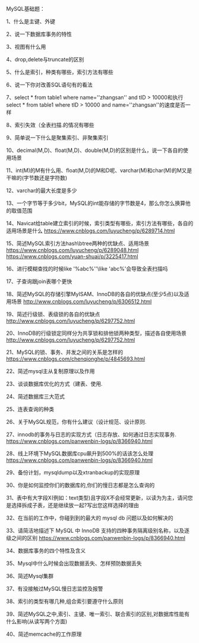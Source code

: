 MySQL基础题：

1、什么是主键、外键

2、说一下数据库事务的特性

3、视图有什么用

4、drop,delete与truncate的区别

5、什么是索引，种类有哪些，索引方法有哪些

6、说一下你对改善SQL语句有的看法

7、select * from table1 where name=''zhangsan'' and tID > 10000和执行select * from table1 where tID > 10000 and name=''zhangsan''的速度是否一样

8、索引失效（全表扫描.的情况有哪些

9、简单说一下什么是聚集索引、非聚集索引

10、decimal(M,D)、float(M,D)、double(M,D)的区别是什么，说一下各自的使用场景

11、int(M)的M有什么用、float(M,D)的M和D呢、varchar(M)和char(M)的M又是干嘛的(字节数还是字符数)

12、varchar的最大长度是多少

13、一个字节等于多少bit，MySQL的int能存储的字节数是4，那么你怎么换算他的取值范围

14、Navicat给table建立索引的时候，索引类型有哪些，索引方法有哪些，各自的适用场景是什么
https://www.cnblogs.com/luyucheng/p/6289714.html

15、简述MySQL索引方法hash\btree两种的优缺点、适用场景
https://www.cnblogs.com/luyucheng/p/6289048.html
https://www.cnblogs.com/yuan-shuai/p/3225417.html

16、进行模糊查找的时候like '%abc%''\like 'abc%'会导致全表扫描吗

17、子查询跟join表哪个更快

18、简述MySQL的存储引擎MyISAM、InnoDB的各自的优缺点(至少5点)以及适用场景
http://www.cnblogs.com/luyucheng/p/6306512.html

19、简述行级锁、表级锁的各自的优缺点
http://www.cnblogs.com/luyucheng/p/6297752.html

20、InnoDB的行级锁定同样分为共享锁和排他锁两种类型，描述各自使用场景
http://www.cnblogs.com/luyucheng/p/6297752.html

21、MySQL的锁、事务、并发之间的关系是怎样的
https://www.cnblogs.com/chenqionghe/p/4845693.html

22、简述mysql主从复制原理以及作用

23、谈谈数据库优化的方式（建表、使用.

24、简述数据库三大范式

25、连表查询的种类

26、关于MySQL规范，你有什么建议（设计规范、设计原则.

27、innodb的事务与日志的实现方式（日志存放、如何通过日志实现事务.
https://www.cnblogs.com/panwenbin-logs/p/8366940.html

28、线上环境下MySQL数据库cpu飙升到500%的话该怎么处理
https://www.cnblogs.com/panwenbin-logs/p/8366940.html

29、备份计划，mysqldump以及xtranbackup的实现原理

30、你是如何监控你们的数据库的,你们的慢日志都是怎么查询的

31、表中有大字段X(例如：text类型)且字段X不会经常更新，以读为为主，请问您是选择拆成子表，还是继续放一起?写出您这样选择的理由

32、在当前的工作中，你碰到到的最大的 mysql db 问题以及如何解决的

33、请简洁地描述下 MySQL 中 InnoDB 支持的四种事务隔离级别名称，以及逐级之间的区别
https://www.cnblogs.com/panwenbin-logs/p/8366940.html

34、数据库事务的四个特性及含义

35、Mysql中什么时候会出现数据丢失、怎样预防数据丢失

36、简述Mysql集群 

37、有没接触过MySQL慢日志监控及报警

38、索引的类型有哪几种,组合索引要遵守什么原则

39、简述MySQL之中,索引、主键、唯一索引、联合索引的区别,对数据库性能有什么影响(从读写两个方面)

40、简述memcache的工作原理
